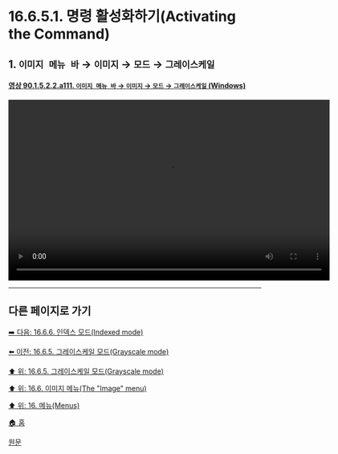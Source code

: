 # 16.6.5.1. 명령 활성화하기(Activating the Command)

<a id="16-06-05-01-s1"></a>

## 1. `이미지 메뉴 바` → `이미지` → `모드` → `그레이스케일`

<a id="90-01-05-02-02-a111"></a>

#### [영상 90.1.5.2.2.a111. `이미지 메뉴 바` → `이미지` → `모드` → `그레이스케일` (Windows)](./90-01-05-02-02-grayscale.md#90-01-05-02-02-a111)
<video controls="controls" width="640" height="360" src="https://github.com/user-attachments/assets/985d087c-902c-4c3c-9acc-485921d31c6f"></video>

***

## 다른 페이지로 가기

[➡️ 다음: 16.6.6. 인덱스 모드(Indexed mode)](./16-06-06-00-indexed-mode.md)

[⬅️ 이전: 16.6.5. 그레이스케일 모드(Grayscale mode)](./16-06-05-00-grayscale-mode.md)

[⬆️ 위: 16.6.5. 그레이스케일 모드(Grayscale mode)](./16-06-05-00-grayscale-mode.md)

[⬆️ 위: 16.6. 이미지 메뉴(The "Image" menu)](./16-06-00-the-image-menu.md)

[⬆️ 위: 16. 메뉴(Menus)](./16-00-menus.md)

[🏠 홈](./00-home.md)

[원문](https://docs.gimp.org/2.10/ko/gimp-image-convert-grayscale.html#idm26453)